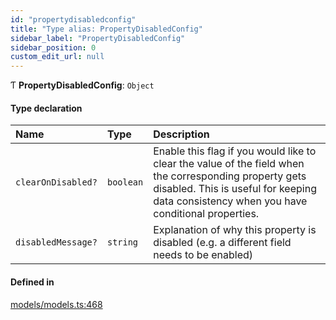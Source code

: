 ```yaml
---
id: "propertydisabledconfig"
title: "Type alias: PropertyDisabledConfig"
sidebar_label: "PropertyDisabledConfig"
sidebar_position: 0
custom_edit_url: null
---
```


Ƭ **PropertyDisabledConfig**: `Object`

#### Type declaration

| Name | Type | Description |
| :------ | :------ | :------ |
| `clearOnDisabled?` | `boolean` | Enable this flag if you would like to clear the value of the field when the corresponding property gets disabled.  This is useful for keeping data consistency when you have conditional properties. |
| `disabledMessage?` | `string` | Explanation of why this property is disabled (e.g. a different field needs to be enabled) |

#### Defined in

[models/models.ts:468](https://github.com/Camberi/firecms/blob/42dd384/src/models/models.ts#L468)

